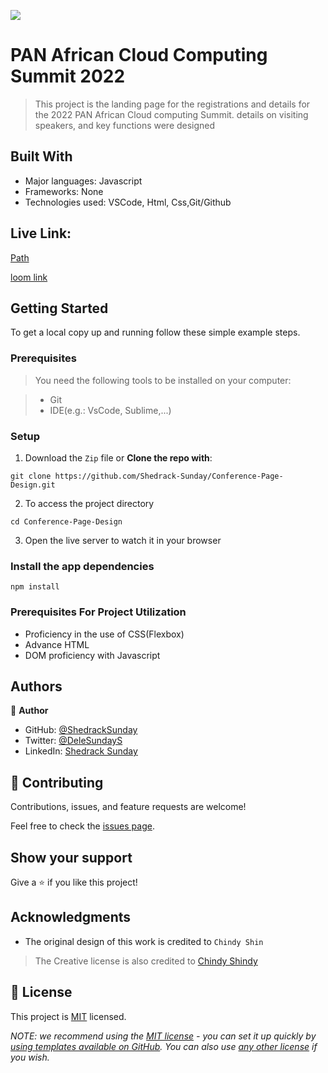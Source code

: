 
![](https://img.shields.io/badge/Microverse-blueviolet)

# PAN African Cloud Computing Summit 2022

> This project is the landing page for the registrations and details for 
>the 2022 PAN African Cloud computing Summit.
> details on visiting speakers, and key functions were designed 


## Built With

- Major languages: Javascript
- Frameworks: None
- Technologies used: VSCode, Html, Css,Git/Github

## Live Link:

[Path](https://shedrack-sunday.github.io/Conference-Page-Design)

[loom link](https://www.loom.com/share/b759169b4d8d441aaa56a8f00923b122)


## Getting Started

To get a local copy up and running follow these simple example steps.

### Prerequisites

> You need the following tools to be installed on your computer:

> - Git
> - IDE(e.g.: VsCode, Sublime,...)

### Setup

1. Download the `Zip` file or **Clone the repo with**:

`git clone https://github.com/Shedrack-Sunday/Conference-Page-Design.git`

2. To access the project directory

`cd Conference-Page-Design`

3. Open the live server to watch it in your browser 

### Install the app dependencies
`npm install`

### Prerequisites  For Project Utilization
- Proficiency in the use of CSS(Flexbox)
- Advance HTML
- DOM proficiency with Javascript

## Authors

👤 **Author**

- GitHub: [@ShedrackSunday](https://github.com/githubhandle)
- Twitter: [@DeleSundayS](https://twitter.com/ShedrackSunday)
- LinkedIn: [Shedrack Sunday](https://linkedin.com/in/Shedrack-Sunday)


## 🤝 Contributing

Contributions, issues, and feature requests are welcome!

Feel free to check the [issues page](../../issues/).

## Show your support

Give a ⭐️ if you like this project!

## Acknowledgments

- The original design of this work is credited to `Chindy Shin`
>The Creative license is also credited to [Chindy Shindy](https://www.behance.net/adagio07)

## 📝 License

This project is [MIT](./LICENSE) licensed.

_NOTE: we recommend using the [MIT license](https://choosealicense.com/licenses/mit/) - you can set it up quickly by [using templates available on GitHub](https://docs.github.com/en/communities/setting-up-your-project-for-healthy-contributions/adding-a-license-to-a-repository). You can also use [any other license](https://choosealicense.com/licenses/) if you wish._

